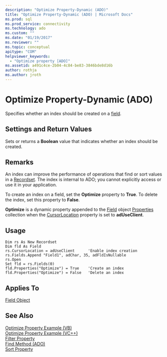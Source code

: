 ```yaml
---
description: "Optimize Property-Dynamic (ADO)"
title: "Optimize Property-Dynamic (ADO) | Microsoft Docs"
ms.prod: sql
ms.prod_service: connectivity
ms.technology: ado
ms.custom: ""
ms.date: "01/19/2017"
ms.reviewer: ""
ms.topic: conceptual
apitype: "COM"
helpviewer_keywords: 
  - "Optimize property [ADO]"
ms.assetid: a491c4ce-2b04-4c84-be83-3846bde8d16b
author: rothja
ms.author: jroth
---
```

# Optimize Property-Dynamic (ADO)
Specifies whether an index should be created on a [field](./field-object.md).  
  
## Settings and Return Values  
 Sets or returns a **Boolean** value that indicates whether an index should be created.  
  
## Remarks  
 An index can improve the performance of operations that find or sort values in a [Recordset](./recordset-object-ado.md). The index is internal to ADO; you cannot explicitly access or use it in your application.  
  
 To create an index on a field, set the **Optimize** property to **True**. To delete the index, set this property to **False**.  
  
 **Optimize** is a dynamic property appended to the [Field](./field-object.md) object [Properties](./properties-collection-ado.md) collection when the [CursorLocation](./cursorlocation-property-ado.md) property is set to **adUseClient**.  
  
## Usage  
  
```  
Dim rs As New Recordset  
Dim fld As Field  
rs.CursorLocation = adUseClient      'Enable index creation  
rs.Fields.Append "Field1", adChar, 35, adFldIsNullable  
rs.Open  
Set fld = rs.Fields(0)  
fld.Properties("Optimize") = True    'Create an index  
fld.Properties("Optimize") = False   'Delete an index  
```  
  
## Applies To  
 [Field Object](./field-object.md)  
  
## See Also  
 [Optimize Property Example (VB)](./optimize-property-example-vb.md)   
 [Optimize Property Example (VC++)](./optimize-property-example-vc.md)   
 [Filter Property](./filter-property.md)   
 [Find Method (ADO)](./find-method-ado.md)   
 [Sort Property](./sort-property.md)